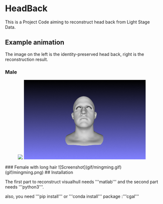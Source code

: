 # HeadBack
This is a Project Code aiming to reconstruct head back from Light Stage Data.

## Example animation
The image on the left is the identity-preserved head back, right is the reconstruction result.
### Male
<p align='center'>
  <img src='gif/owen.png' width='400'/>
  <img src='gif/owen.gif' width='400'/>
</p>
### Female with long hair
![Screenshot](gif/mingming.gif)(gif/mingming.png)
## Installation

The first part to reconstruct visualhull needs '''matlab''' and the second part needs '''python3'''.

also, you need '''pip install''' or '''conda install''' package :'''cgal'''



